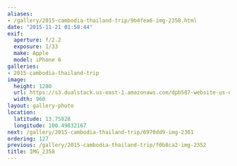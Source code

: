 ```yaml
---
aliases:
- /gallery/2015-cambodia-thailand-trip/9b4fea6-img-2358.html
date: "2015-11-21 01:58:44"
exif:
  aperture: f/2.2
  exposure: 1/33
  make: Apple
  model: iPhone 6
galleries:
- 2015-cambodia-thailand-trip
image:
  height: 1280
  url: https://s3.dualstack.us-east-1.amazonaws.com/dpb587-website-us-east-1/asset/gallery/2015-cambodia-thailand-trip/9b4fea6-img-2358~1280.jpg
  width: 960
layout: gallery-photo
location:
  latitude: 13.75828
  longitude: 100.49832167
next: /gallery/2015-cambodia-thailand-trip/6970dd9-img-2361
ordering: 127
previous: /gallery/2015-cambodia-thailand-trip/f0b8ca2-img-2352
title: IMG_2358
---
```

